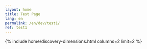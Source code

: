 ```yaml
---
layout: home
title: Test Page
lang: en
permalink: /en/dev/test1/
ref: test1
---
```

{% include home/discovery-dimensions.html columns=2 limit=2 %}
